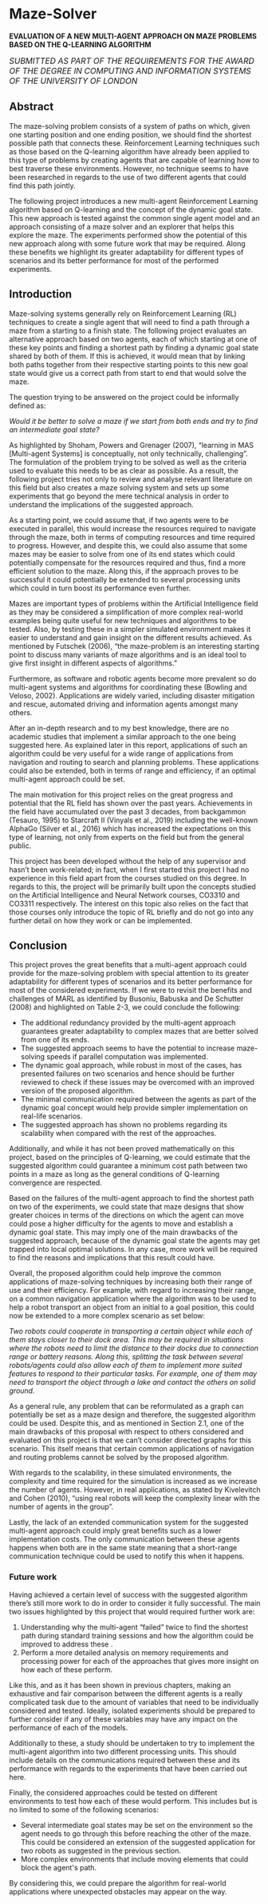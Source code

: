 # Maze-Solver
**EVALUATION OF A NEW MULTI-AGENT APPROACH ON MAZE PROBLEMS BASED ON THE Q-LEARNING ALGORITHM**

<font size="3">*SUBMITTED AS PART OF THE REQUIREMENTS FOR
THE AWARD OF THE DEGREE IN COMPUTING AND
INFORMATION SYSTEMS OF THE UNIVERSITY OF LONDON*</font>

## Abstract

The maze-solving problem consists of a system of paths on which,
given one starting position and one ending position, we should find the
shortest possible path that connects these. Reinforcement Learning
techniques such as those based on the Q-learning algorithm have already
been applied to this type of problems by creating agents that are capable of
learning how to best traverse these environments. However, no technique
seems to have been researched in regards to the use of two different agents
that could find this path jointly.

The following project introduces a new multi-agent Reinforcement
Learning algorithm based on Q-learning and the concept of the dynamic
goal state. This new approach is tested against the common single agent
model and an approach consisting of a maze solver and an explorer that
helps this explore the maze. The experiments performed show the potential
of this new approach along with some future work that may be required.
Along these benefits we highlight its greater adaptability for different types
of scenarios and its better performance for most of the performed
experiments.

## Introduction

Maze-solving systems generally rely on Reinforcement Learning (RL) techniques to create
a single agent that will need to find a path through a maze from a starting to a finish state. The
following project evaluates an alternative approach based on two agents, each of which starting at
one of these key points and finding a shortest path by finding a dynamic goal state shared by both of
them. If this is achieved, it would mean that by linking both paths together from their respective
starting points to this new goal state would give us a correct path from start to end that would solve
the maze.

The question trying to be answered on the project could be informally defined as:

*Would it be better to solve a maze if we start from both ends and try to find an intermediate goal state?*

As highlighted by Shoham, Powers and Grenager (2007), “learning in MAS [Multi-agent
Systems] is conceptually, not only technically, challenging”. The formulation of the problem trying
to be solved as well as the criteria used to evaluate this needs to be as clear as possible. As a result,
the following project tries not only to review and analyse relevant literature on this field but also
creates a maze solving system and sets up some experiments that go beyond the mere technical
analysis in order to understand the implications of the suggested approach.

As a starting point, we could assume that, if two agents were to be executed in parallel, this
would increase the resources required to navigate through the maze, both in terms of computing
resources and time required to progress. However, and despite this, we could also assume that some
mazes may be easier to solve from one of its end states which could potentially compensate for the
resources required and thus, find a more efficient solution to the maze. Along this, if the approach
proves to be successful it could potentially be extended to several processing units which could in
turn boost its performance even further.

Mazes are important types of problems within the Artificial Intelligence field as they may
be considered a simplification of more complex real-world examples being quite useful for new
techniques and algorithms to be tested. Also, by testing these in a simpler simulated environment
makes it easier to understand and gain insight on the different results achieved. As mentioned by
Futschek (2006), “the maze-problem is an interesting starting point to discuss many variants of
maze algorithms and is an ideal tool to give first insight in different aspects of algorithms.”

Furthermore, as software and robotic agents become more prevalent so do multi-agent
systems and algorithms for coordinating these (Bowling and Veloso, 2002). Applications are widely
varied, including disaster mitigation and rescue, automated driving and information agents amongst
many others.

After an in-depth research and to my best knowledge, there are no academic studies that
implement a similar approach to the one being suggested here. As explained later in this report,
applications of such an algorithm could be very useful for a wide range of applications from
navigation and routing to search and planning problems. These applications could also be extended,
both in terms of range and efficiency, if an optimal multi-agent approach could be set.

The main motivation for this project relies on the great progress and potential that the RL
field has shown over the past years. Achievements in the field have accumulated over the past 3
decades, from backgammon (Tesauro, 1995) to Starcraft II (Vinyals et al., 2019) including the
well-known AlphaGo (Silver et al., 2016) which has increased the expectations on this type of
learning, not only from experts on the field but from the general public.

This project has been developed without the help of any supervisor and hasn’t been
work-related; in fact, when I first started this project I had no experience in this field apart from the
courses studied on this degree. In regards to this, the project will be primarily built upon the
concepts studied on the Artificial Intelligence and Neural Network courses, CO3310 and CO3311
respectively. The interest on this topic also relies on the fact that those courses only introduce the
topic of RL briefly and do not go into any further detail on how they work or can be implemented.

## Conclusion
This project proves the great benefits that a multi-agent approach could provide for the
maze-solving problem with special attention to its greater adaptability for different types of
scenarios and its better performance for most of the considered experiments. If we were to revisit
the benefits and challenges of MARL as identified by Busoniu, Babuska and De Schutter (2008)
and highlighted on Table 2-3, we could conclude the following:

- The additional redundancy provided by the multi-agent approach guarantees greater
adaptability to complex mazes that are better solved from one of its ends.
- The suggested approach seems to have the potential to increase maze-solving speeds if
parallel computation was implemented.
- The dynamic goal approach, while robust in most of the cases, has presented failures on two
scenarios and hence should be further reviewed to check if these issues may be overcomed
with an improved version of the proposed algorithm.
- The minimal communication required between the agents as part of the dynamic goal
concept would help provide simpler implementation on real-life scenarios.
- The suggested approach has shown no problems regarding its scalability when compared
with the rest of the approaches.

Additionally, and while it has not been proved mathematically on this project, based on the
principles of Q-learning, we could estimate that the suggested algorithm could guarantee a
minimum cost path between two points in a maze as long as the general conditions of Q-learning
convergence are respected.

Based on the failures of the multi-agent approach to find the shortest path on two of the
experiments, we could state that maze designs that show greater choices in terms of the directions
on which the agent can move could pose a higher difficulty for the agents to move and establish a
dynamic goal state. This may imply one of the main drawbacks of the suggested approach, because
of the dynamic goal state the agents may get trapped into local optimal solutions. In any case, more
work will be required to find the reasons and implications that this result could have.

Overall, the proposed algorithm could help improve the common applications of
maze-solving techniques by increasing both their range of use and their efficiency. For example,
with regard to increasing their range, on a common navigation application where the algorithm was
to be used to help a robot transport an object from an initial to a goal position, this could now be
extended to a more complex scenario as set below:

*Two robots could cooperate in transporting a certain object while each of them stays
closer to their dock area. This may be required in situations where the robots need to limit
the distance to their docks due to connection range or battery reasons. Along this, splitting
the task between several robots/agents could also allow each of them to implement more
suited features to respond to their particular tasks. For example, one of them may need to
transport the object through a lake and contact the others on solid ground.*

As a general rule, any problem that can be reformulated as a graph can potentially be set as
a maze design and therefore, the suggested algorithm could be used. Despite this, and as mentioned
in Section 2.1, one of the main drawbacks of this proposal with respect to others considered and
evaluated on this project is that we can’t consider directed graphs for this scenario. This itself
means that certain common applications of navigation and routing problems cannot be solved by
the proposed algorithm.

With regards to the scalability, in these simulated environments, the complexity and time
required for the simulation is increased as we increase the number of agents. However, in real
applications, as stated by Kivelevitch and Cohen (2010), “using real robots will keep the
complexity linear with the number of agents in the group”.

Lastly, the lack of an extended communication system for the suggested multi-agent
approach could imply great benefits such as a lower implementation costs. The only communication
between these agents happens when both are in the same state meaning that a short-range
communication technique could be used to notify this when it happens.

### Future work
Having achieved a certain level of success with the suggested algorithm there’s still more
work to do in order to consider it fully successful. The main two issues highlighted by this project
that would required further work are:

1. Understanding why the multi-agent “failed” twice to find the shortest path during standard
training sessions and how the algorithm could be improved to address these .
2. Perform a more detailed analysis on memory requirements and processing power for each of
the approaches that gives more insight on how each of these perform.

Like this, and as it has been shown in previous chapters, making an exhaustive and fair
comparison between the different agents is a really complicated task due to the amount of variables
that need to be individually considered and tested. Ideally, isolated experiments should be prepared
to further consider if any of these variables may have any impact on the performance of each of the
models.

Additionally to these, a study should be undertaken to try to implement the multi-agent
algorithm into two different processing units. This should include details on the communications
required between these and its performance with regards to the experiments that have been carried
out here.

Finally, the considered approaches could be tested on different environments to test how
each of these would perform. This includes but is no limited to some of the following scenarios:

- Several intermediate goal states may be set on the environment so the agent needs to go
through this before reaching the other of the maze. This could be considered an extension of
the suggested application for two robots as suggested in the previous section.
- More complex environments that include moving elements that could block the agent's path.

By considering this, we could prepare the algorithm for real-world applications where
unexpected obstacles may appear on the way.
